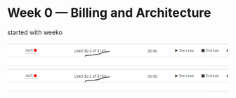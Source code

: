 # Week 0 — Billing and Architecture

started with weeko


![google ](assets/billing.PNG)
![dkjbfdjabf](assets/billing.PNG)
